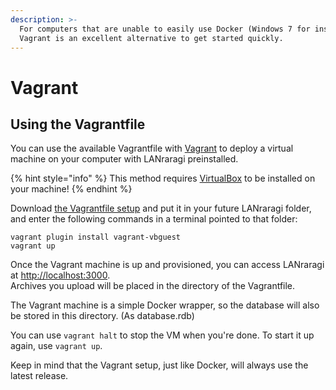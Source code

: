 ```yaml
---
description: >-
  For computers that are unable to easily use Docker (Windows 7 for instance),
  Vagrant is an excellent alternative to get started quickly.
---
```


# Vagrant

## Using the Vagrantfile

You can use the available Vagrantfile with [Vagrant](https://www.vagrantup.com/downloads.html) to deploy a virtual machine on your computer with LANraragi preinstalled.  

{% hint style="info" %}
This method requires [VirtualBox](https://www.virtualbox.org/) to be installed on your machine!
{% endhint %}

Download [the Vagrantfile setup](https://github.com/Difegue/LANraragi/raw/master/tools/VagrantSetup) and put it in your future LANraragi folder, and enter the following commands in a terminal pointed to that folder:

```text
vagrant plugin install vagrant-vbguest
vagrant up
```

Once the Vagrant machine is up and provisioned, you can access LANraragi at [http://localhost:3000](http://localhost:3000).  
Archives you upload will be placed in the directory of the Vagrantfile.

The Vagrant machine is a simple Docker wrapper, so the database will also be stored in this directory. \(As database.rdb\)

You can use `vagrant halt` to stop the VM when you're done. To start it up again, use `vagrant up`.

Keep in mind that the Vagrant setup, just like Docker, will always use the latest release.

